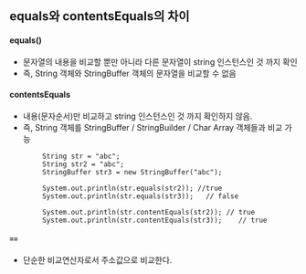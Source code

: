 ## equals와 contentsEquals의 차이 
#### equals()
- 문자열의 내용을 비교할 뿐만 아니라 다른 문자열이 string 인스턴스인 것 까지 확인 
- 즉, String 객체와 StringBuffer 객체의 문자열을 비교할 수 없음

#### contentsEquals
- 내용(문자순서)만 비교하고 string 인스턴스인 것 까지 확인하지 않음. 
- 즉, String 객체를 StringBuffer / StringBuilder / Char Array 객체들과 비교 가능
   
```
		String str = "abc";
		String str2 = "abc";
		StringBuffer str3 = new StringBuffer("abc");
		
		System.out.println(str.equals(str2)); //true
		System.out.println(str.equals(str3));	// false
		
		System.out.println(str.contentEquals(str2)); // true
		System.out.println(str.contentEquals(str3));	// true
```
  

#### `==`
- 단순한 비교연산자로서 주소값으로 비교한다. 


